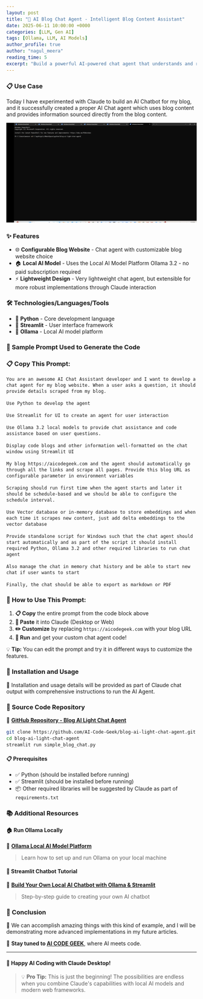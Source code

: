 ```yaml
---
layout: post
title: "🚀 AI Blog Chat Agent - Intelligent Blog Content Assistant"
date: 2025-06-11 10:00:00 +0000
categories: [LLM, Gen AI]
tags: [Ollama, LLM, AI Models]
author_profile: true
author: "nagul_meera"
reading_time: 5
excerpt: "Build a powerful AI-powered chat agent that understands and responds with your blog content using local AI models. No subscriptions required!"
---
```

### 📋 Use Case

Today I have experimented with Claude to build an AI Chatbot for my blog, and it successfully created a proper AI Chat agent which uses blog content and provides information sourced directly from the blog content.

![Blog Chatbot Screenshot](/docs/assets/images/2025/june/Intelligent-blog-bontent-assistant/blogchatbot.gif)
### ✨ Features

- 🌐 **Configurable Blog Website** - Chat agent with customizable blog website choice
- 🏠 **Local AI Model** - Uses the Local AI Model Platform Ollama 3.2 - no paid subscription required
- ⚡ **Lightweight Design** - Very lightweight chat agent, but extensible for more robust implementations through Claude interaction

### 🛠️ Technologies/Languages/Tools

- 🐍 **Python** - Core development language
- 🎨 **Streamlit** - User interface framework
- 🧠 **Ollama** - Local AI model platform

### 💬 Sample Prompt Used to Generate the Code

### 📋 Copy This Prompt:

```
You are an awesome AI Chat Assistant developer and I want to develop a chat agent for my blog website. When a user asks a question, it should provide details scraped from my blog.

Use Python to develop the agent

Use Streamlit for UI to create an agent for user interaction

Use Ollama 3.2 local models to provide chat assistance and code assistance based on user questions.

Display code blogs and other information well-formatted on the chat window using Streamlit UI

My blog https://aicodegeek.com and the agent should automatically go through all the links and scrape all pages. Provide this blog URL as configurable parameter in environment variables

Scraping should run first time when the agent starts and later it should be schedule-based and we should be able to configure the schedule interval.

Use Vector database or in-memory database to store embeddings and when each time it scrapes new content, just add delta embeddings to the vector database

Provide standalone script for Windows such that the chat agent should start automatically and as part of the script it should install required Python, Ollama 3.2 and other required libraries to run chat agent

Also manage the chat in memory chat history and be able to start new chat if user wants to start

Finally, the chat should be able to export as markdown or PDF
```

### 📝 How to Use This Prompt:

1. **📋 Copy** the entire prompt from the code block above
2. **📱 Paste** it into Claude (Desktop or Web)
3. **✏️ Customize** by replacing `https://aicodegeek.com` with your blog URL
4. **🚀 Run** and get your custom chat agent code!

💡 **Tip:** You can edit the prompt and try it in different ways to customize the features.

### 🚀 Installation and Usage

📝 Installation and usage details will be provided as part of Claude chat output with comprehensive instructions to run the AI Agent.

### 📁 Source Code Repository

🔗 **[GitHub Repository - Blog AI Light Chat Agent](https://github.com/AI-Code-Geek/blog-ai-light-chat-agent)**

```bash
git clone https://github.com/AI-Code-Geek/blog-ai-light-chat-agent.git
cd blog-ai-light-chat-agent
streamlit run simple_blog_chat.py
```

#### 📋 Prerequisites

- ✅ Python (should be installed before running)
- ✅ Streamlit (should be installed before running)
- 📦 Other required libraries will be suggested by Claude as part of `requirements.txt`

### 📚 Additional Resources

#### 🏠 Run Ollama Locally
🔗 **[Ollama Local AI Model Platform](https://aicodegeek.com/2025/06/18/ollama-local-ai-model-platform)**
> Learn how to set up and run Ollama on your local machine

#### 🤖 Streamlit Chatbot Tutorial
🔗 **[Build Your Own Local AI Chatbot with Ollama & Streamlit](https://aicodegeek.com/2025/06/11/Build-Your-Own-Local-AI-Chatbot-with-Ollama-&-Streamlit)**
> Step-by-step guide to creating your own AI chatbot

### 🎯 Conclusion

🚀 We can accomplish amazing things with this kind of example, and I will be demonstrating more advanced implementations in my future articles. 

📢 **Stay tuned to [AI CODE GEEK](https://aicodegeek.com)**, where AI meets code.

---

#### 🎉 Happy AI Coding with Claude Desktop!

> 💡 **Pro Tip:** This is just the beginning! The possibilities are endless when you combine Claude's capabilities with local AI models and modern web frameworks.